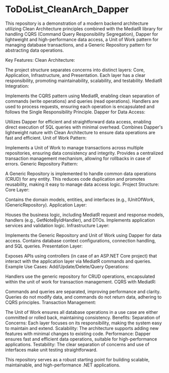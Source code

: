 # ToDoList_CleanArch_Dapper 
This repository is a demonstration of a modern backend architecture utilizing Clean Architecture principles combined with the MediatR library for handling CQRS (Command Query Responsibility Segregation), Dapper for lightweight and high-performance data access, a Unit of Work pattern for managing database transactions, and a Generic Repository pattern for abstracting data operations.

Key Features:
Clean Architecture:

The project structure separates concerns into distinct layers: Core, Application, Infrastructure, and Presentation.
Each layer has a clear responsibility, promoting maintainability, scalability, and testability.
MediatR Integration:

Implements the CQRS pattern using MediatR, enabling clean separation of commands (write operations) and queries (read operations).
Handlers are used to process requests, ensuring each operation is encapsulated and follows the Single Responsibility Principle.
Dapper for Data Access:

Utilizes Dapper for efficient and straightforward data access, enabling direct execution of SQL queries with minimal overhead.
Combines Dapper's lightweight nature with Clean Architecture to ensure data operations are fast and efficient.
Unit of Work Pattern:

Implements a Unit of Work to manage transactions across multiple repositories, ensuring data consistency and integrity.
Provides a centralized transaction management mechanism, allowing for rollbacks in case of errors.
Generic Repository Pattern:

A Generic Repository is implemented to handle common data operations (CRUD) for any entity.
This reduces code duplication and promotes reusability, making it easy to manage data access logic.
Project Structure:
Core Layer:

Contains the domain models, entities, and interfaces (e.g., IUnitOfWork, IGenericRepository).
Application Layer:

Houses the business logic, including MediatR request and response models, handlers (e.g., GetNoteByIdHandler), and DTOs.
Implements application services and validation logic.
Infrastructure Layer:

Implements the Generic Repository and Unit of Work using Dapper for data access.
Contains database context configurations, connection handling, and SQL queries.
Presentation Layer:

Exposes APIs using controllers (in case of an ASP.NET Core project) that interact with the application layer via MediatR commands and queries.
Example Use Cases:
Add/Update/Delete/Query Operations:

Handlers use the generic repository for CRUD operations, encapsulated within the unit of work for transaction management.
CQRS with MediatR:

Commands and queries are separated, improving performance and clarity. Queries do not modify data, and commands do not return data, adhering to CQRS principles.
Transaction Management:

The Unit of Work ensures all database operations in a use case are either committed or rolled back, maintaining consistency.
Benefits:
Separation of Concerns: Each layer focuses on its responsibility, making the system easy to maintain and extend.
Scalability: The architecture supports adding new features with minimal changes to existing code.
Performance: Dapper ensures fast and efficient data operations, suitable for high-performance applications.
Testability: The clear separation of concerns and use of interfaces make unit testing straightforward.

This repository serves as a robust starting point for building scalable, maintainable, and high-performance .NET applications.
